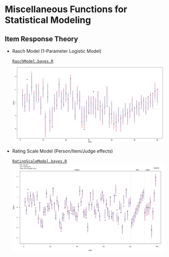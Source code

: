 Miscellaneous Functions for Statistical Modeling
================================================


## Item Response Theory

- Rasch Model (1-Parameter Logistic Model)

    [`RaschModel.bayes.R`](irt/1PL/RaschModel.bayes.R)
    ![](irt/1PL/RaschModel.bayes.png)

- Rating Scale Model (Person/Item/Judge effects)

    [`RatingScaleModel.bayes.R`](irt/RatingScale/RatingScaleModel.bayes.R)
    ![](irt/RatingScale/RatingScaleModel.bayes.png)
